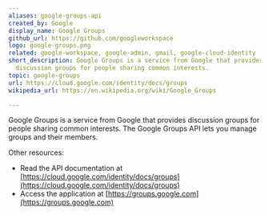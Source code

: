 ```yaml
---
aliases: google-groups-api
created_by: Google
display_name: Google Groups
github_url: https://github.com/googleworkspace
logo: google-groups.png
related: google-workspace, google-admin, gmail, google-cloud-identity
short_description: Google Groups is a service from Google that provides
  discussion groups for people sharing common interests.
topic: google-groups
url: https://cloud.google.com/identity/docs/groups
wikipedia_url: https://en.wikipedia.org/wiki/Google_Groups

---
```

Google Groups is a service from Google that provides discussion groups for people sharing common interests. The Google Groups API lets you manage groups and their members.

Other resources:

- Read the API documentation at [https://cloud.google.com/identity/docs/groups](https://cloud.google.com/identity/docs/groups)
- Access the application at [https://groups.google.com](https://groups.google.com)
